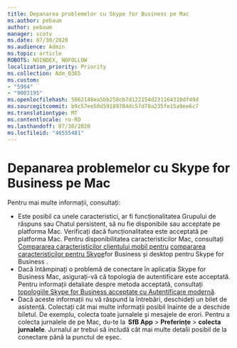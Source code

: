 ```yaml
---
title: Depanarea problemelor cu Skype for Business pe Mac
ms.author: pebaum
author: pebaum
manager: scotv
ms.date: 07/30/2020
ms.audience: Admin
ms.topic: article
ROBOTS: NOINDEX, NOFOLLOW
localization_priority: Priority
ms.collection: Adm_O365
ms.custom:
- "5984"
- "9003195"
ms.openlocfilehash: 5062148ea5bb258cb7d122154d231164310df49d
ms.sourcegitcommit: b9c57ee50d59189784dc57d70a235fe15a9ee6c7
ms.translationtype: MT
ms.contentlocale: ro-RO
ms.lasthandoff: 07/30/2020
ms.locfileid: "46555481"
---
```

# <a name="troubleshoot-issues-with-skype-for-business-on-mac"></a>Depanarea problemelor cu Skype for Business pe Mac

Pentru mai multe informații, consultați: 

- Este posibil ca unele caracteristici, ar fi funcționalitatea Grupului de răspuns sau Chatul persistent, să nu fie disponibile sau acceptate pe platforma Mac. Verificați dacă funcționalitatea este acceptată pe platforma Mac. Pentru disponibilitatea caracteristicilor Mac, consultați [Compararea caracteristicilor clientului mobil pentru](https://technet.microsoft.com/library/Dn951412.aspx) [compararea caracteristicilor pentru Skype](https://docs.microsoft.com/skypeforbusiness/plan-your-deployment/clients-and-devices/desktop-feature-comparison)for Business și desktop pentru Skype for Business .
- Dacă întâmpinați o problemă de conectare în aplicația Skype for Business Mac, asigurați-vă că topologia de autentificare este acceptată. Pentru informații detaliate despre metoda acceptată, consultați [topologiile Skype for Business acceptate cu Autentificare modernă](https://docs.microsoft.com/skypeforbusiness/plan-your-deployment/modern-authentication/topologies-supported).  
- Dacă aceste informații nu vă răspund la întrebări, deschideți un bilet de asistență. Colectați cât mai multe informații posibil înainte de a deschide biletul. De exemplu, colecta toate jurnalele și mesajele de erori. Pentru a colecta jurnalele de pe Mac, du-te la  **SfB App**  >  **Preferințe**  >  **colecta jurnalele**.  Jurnalul ar trebui să includă cât mai multe detalii posibil de la conectare până la punctul de eșec.